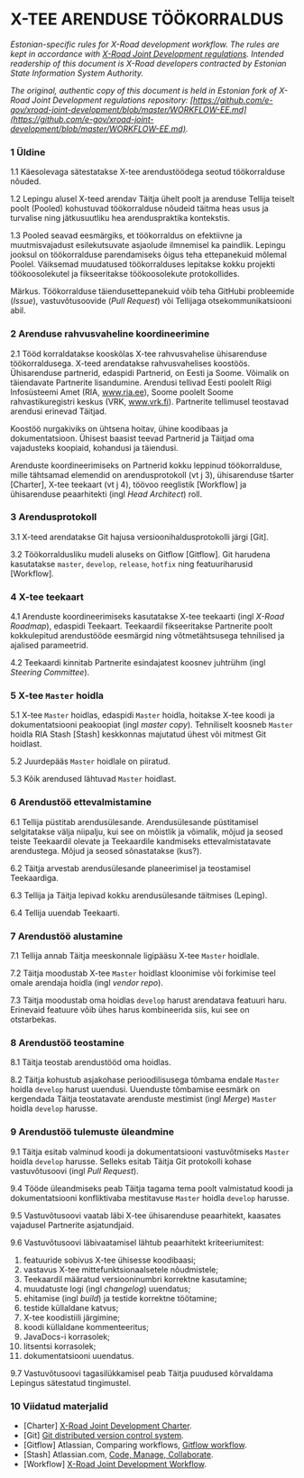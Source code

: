 # X-TEE ARENDUSE TÖÖKORRALDUS

*Estonian-specific rules for X-Road development workflow. The rules are kept in accordance with [X-Road Joint Development regulations](https://github.com/vrk-kpa/xroad-joint-development). Intended readership of this document is X-Road developers contracted by Estonian State Information System Authority.*

*The original, authentic copy of this document is held in Estonian fork of X-Road Joint Development regulations repository:  [https://github.com/e-gov/xroad-joint-development/blob/master/WORKFLOW-EE.md](https://github.com/e-gov/xroad-joint-development/blob/master/WORKFLOW-EE.md).*

### 1	Üldine

1.1	Käesolevaga sätestatakse X-tee arendustöödega seotud töökorralduse nõuded.

1.2	Lepingu alusel X-teed arendav Täitja ühelt poolt ja arenduse Tellija teiselt poolt (Pooled) kohustuvad töökorralduse nõudeid täitma heas usus ja turvalise ning jätkusuutliku hea arenduspraktika kontekstis.

1.3	Pooled seavad eesmärgiks, et töökorraldus on efektiivne ja muutmisvajadust esilekutsuvate asjaolude ilmnemisel ka paindlik. Lepingu jooksul on töökorralduse parendamiseks õigus teha ettepanekuid mõlemal Poolel. Väiksemad muudatused töökorralduses lepitakse kokku projekti töökoosolekutel ja fikseeritakse töökoosolekute protokollides.

Märkus. Töökorralduse täiendusettepanekuid võib teha GitHubi probleemide (*Issue*), vastuvõtusoovide (*Pull Request*) või Tellijaga otsekommunikatsiooni abil. 

### 2	Arenduse rahvusvaheline koordineerimine

2.1	Tööd korraldatakse kooskõlas X-tee rahvusvahelise ühisarenduse töökorraldusega.
X-teed arendatakse rahvusvahelises koostöös. Ühisarenduse partnerid, edaspidi Partnerid, on Eesti ja Soome. Võimalik on täiendavate Partnerite lisandumine. Arendusi tellivad Eesti poolelt Riigi Infosüsteemi Amet (RIA, www.ria.ee), Soome poolelt Soome rahvastikuregistri keskus (VRK, www.vrk.fi). Partnerite tellimusel teostavad arendusi erinevad Täitjad.

Koostöö nurgakiviks on ühtsena hoitav, ühine koodibaas ja dokumentatsioon. Ühisest baasist teevad Partnerid ja Täitjad oma vajadusteks koopiaid, kohandusi ja täiendusi.

Arenduste koordineerimiseks on Partnerid kokku leppinud töökorralduse, mille tähtsamad elemendid on arendusprotokoll (vt j 3), ühisarenduse tšarter [Charter], X-tee teekaart (vt j 4), töövoo reeglistik [Workflow] ja ühisarenduse peaarhitekti (ingl *Head Architect*) roll.

### 3	Arendusprotokoll

3.1	X-teed arendatakse Git hajusa versioonihaldusprotokolli järgi [Git].

3.2	Töökorraldusliku mudeli aluseks on Gitflow [Gitflow]. Git harudena kasutatakse `master`, `develop`, `release`, `hotfix` ning featuuriharusid [Workflow].

### 4	X-tee teekaart

4.1	Arenduste koordineerimiseks kasutatakse X-tee teekaarti (ingl *X-Road Roadmap*), edaspidi Teekaart. Teekaardil fikseeritakse Partnerite poolt kokkulepitud arendustööde eesmärgid ning võtmetähtsusega tehnilised ja ajalised parameetrid.

4.2 Teekaardi kinnitab Partnerite esindajatest koosnev juhtrühm (ingl *Steering Committee*).

### 5	X-tee `Master` hoidla

5.1	X-tee `Master` hoidlas, edaspidi `Master` hoidla, hoitakse X-tee koodi ja dokumentatsiooni peakoopiat (ingl *master copy*). Tehniliselt koosneb `Master` hoidla RIA Stash [Stash] keskkonnas majutatud ühest või mitmest Git hoidlast.

5.2	Juurdepääs `Master` hoidlale on piiratud.

5.3	Kõik arendused lähtuvad `Master` hoidlast.

### 6	Arendustöö ettevalmistamine

6.1	Tellija püstitab arendusülesande.
Arendusülesande püstitamisel selgitatakse välja niipalju, kui see on mõistlik ja võimalik, mõjud ja seosed teiste Teekaardil olevate ja Teekaardile kandmiseks ettevalmistatavate arendustega. Mõjud ja seosed sõnastatakse (kus?).

6.2	Täitja arvestab arendusülesande planeerimisel ja teostamisel Teekaardiga.

6.3	Tellija ja Täitja lepivad kokku arendusülesande täitmises (Leping).

6.4	Tellija uuendab Teekaarti.

### 7	Arendustöö alustamine

7.1	Tellija annab Täitja meeskonnale ligipääsu X-tee `Master` hoidlale.

7.2	Täitja moodustab X-tee `Master` hoidlast kloonimise või forkimise teel omale arendaja hoidla (ingl *vendor repo*).

7.3	Täitja moodustab oma hoidlas `develop` harust arendatava featuuri haru. Erinevaid featuure võib ühes harus kombineerida siis, kui see on otstarbekas.

### 8	Arendustöö teostamine

8.1	Täitja teostab arendustööd oma hoidlas.

8.2	Täitja kohustub asjakohase perioodilisusega tõmbama endale `Master` hoidla `develop` harust uuendusi.
Uuenduste tõmbamise eesmärk on kergendada Täitja teostatavate arenduste mestimist (ingl *Merge*) `Master` hoidla `develop` harusse.

### 9	Arendustöö tulemuste üleandmine

9.1	Täitja esitab valminud koodi ja dokumentatsiooni vastuvõtmiseks `Master` hoidla `develop` harusse. Selleks esitab Täitja Git protokolli kohase vastuvõtusoovi (ingl *Pull Request*).

9.4	Tööde üleandmiseks peab Täitja tagama tema poolt valmistatud koodi ja dokumentatsiooni konfliktivaba mestitavuse `Master` hoidla `develop` harusse.

9.5	Vastuvõtusoovi vaatab läbi X-tee ühisarenduse peaarhitekt, kaasates vajadusel Partnerite asjatundjaid.

9.6	Vastuvõtusoovi läbivaatamisel lähtub peaarhitekt kriteeriumitest:

1.	featuuride sobivus X-tee ühisesse koodibaasi;
2.	vastavus X-tee mittefunktsionaalsetele nõudmistele;
3.	Teekaardil määratud versiooninumbri korrektne kasutamine;
4.	muudatuste logi (ingl *changelog*) uuendatus;
5.	ehitamise (ingl *build*) ja testide korrektne töötamine;
6.	testide küllaldane katvus;
7.	X-tee koodistiili järgimine;
8.	koodi küllaldane kommenteeritus;
9.	JavaDocs-i korrasolek;
10.	litsentsi korrasolek;
11.	dokumentatsiooni uuendatus.

9.7	Vastuvõtusoovi tagasilükkamisel peab Täitja puudused kõrvaldama Lepingus sätestatud tingimustel.

### 10	Viidatud materjalid

- [Charter] 	[X-Road Joint Development Charter](https://github.com/vrk-kpa/xroad-joint-development/blob/master/CHARTER.md).
- [Git] 	[Git distributed version control system](https://git-scm.com/). 
- [Gitflow] 	Atlassian, Comparing workflows, [Gitflow workflow](https://www.atlassian.com/git/tutorials/comparing-workflows/gitflow-workflow).
- [Stash] 	Atlassian.com, [Code, Manage, Collaborate](https://www.atlassian.com/software/bitbucket).
- [Workflow] 	[X-Road Joint Development Workflow](https://github.com/e-gov/Open-Workflow/blob/master/WORKFLOW.md).
